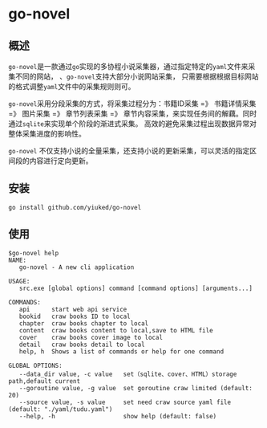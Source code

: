 # go-novel
## 概述
`go-novel`是一款通过`go`实现的多协程小说采集器，通过指定特定的`yaml`文件来采集不同的网站，
、`go-novel`支持大部分小说网站采集， 只需要根据根据目标网站的格式调整`yaml`文件中的采集规则则可。

`go-novel`采用分段采集的方式，将采集过程分为：书籍ID采集 =》 书籍详情采集 =》 图片采集 =》 
章节列表采集 =》 章节内容采集，来实现任务间的解藕。同时通过`sqlite`来实现单个阶段的渐进式采集。
高效的避免采集过程出现数据异常对整体采集进度的影响性。

`go-novel` 不仅支持小说的全量采集，还支持小说的更新采集，可以灵活的指定区间段的内容进行定向更新。
## 安装
```
go install github.com/yiuked/go-novel
```
## 使用
```
$go-novel help
NAME:
   go-novel - A new cli application

USAGE:
   src.exe [global options] command [command options] [arguments...]

COMMANDS:
   api      start web api service
   bookid   craw books ID to local
   chapter  craw books chapter to local
   content  craw books content to local,save to HTML file
   cover    craw books cover image to local
   detail   craw books detail to local
   help, h  Shows a list of commands or help for one command

GLOBAL OPTIONS:
   --data_dir value, -c value   set（sqlite、cover、HTML）storage path,default current
   --goroutine value, -g value  set goroutine craw limited (default: 20)
   --source value, -s value     set need craw source yaml file (default: "./yaml/tudu.yaml")
   --help, -h                   show help (default: false)

```
